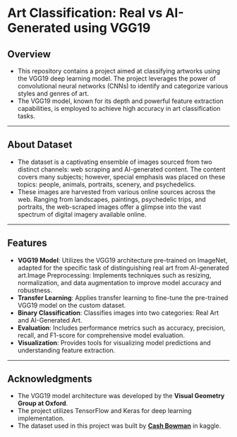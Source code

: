 # Art Classification: Real vs AI-Generated using VGG19

## Overview

-  This repository contains a project aimed at classifying artworks using the VGG19 deep learning model. The project leverages the power of convolutional neural networks (CNNs) to identify and categorize various styles and genres of art.
-  The VGG19 model, known for its depth and powerful feature extraction capabilities, is employed to achieve high accuracy in art classification tasks.

---

## About Dataset

-  The dataset is a captivating ensemble of images sourced from two distinct channels: web scraping and AI-generated content. The content covers many subjects; however, special emphasis was placed on these topics: people, animals, portraits, scenery, and psychedelics.
-  These images are harvested from various online sources across the web. Ranging from landscapes, paintings, psychedelic trips, and portraits, the web-scraped images offer a glimpse into the vast spectrum of digital imagery available online.

---

## Features

  -  **VGG19 Model**: Utilizes the VGG19 architecture pre-trained on ImageNet, adapted for the specific task of distinguishing real art from AI-generated art.Image Preprocessing: Implements techniques such as resizing, normalization, and data augmentation to improve model accuracy and robustness.
  -  **Transfer Learning**: Applies transfer learning to fine-tune the pre-trained VGG19 model on the custom dataset.
  -  **Binary Classification**: Classifies images into two categories: Real Art and AI-Generated Art.
  -  **Evaluation**: Includes performance metrics such as accuracy, precision, recall, and F1-score for comprehensive model evaluation.
  -  **Visualization**: Provides tools for visualizing model predictions and understanding feature extraction.

---

## Acknowledgments
  -  The VGG19 model architecture was developed by the **Visual Geometry Group at Oxford**.
  -  The project utilizes TensorFlow and Keras for deep learning implementation.
  -  The dataset used in this project was built by [**Cash Bowman**](https://www.kaggle.com/cashbowman/) in kaggle.


